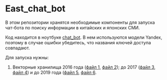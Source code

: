 # East_chat_bot
В этом репозитории хранятся необходимые компоненты для запуска чат-бота по поиску информации в китайских и японских СМИ.

Код находится в ноутбуке [chat_bot](chat_bot.ipynb). В нем используются модели Yandex, поэтому в случае ошибки убедитесь, что названия ключей доступа совпадают.

Для запуска нужны:

1. Векторные хранилища 2016 года ([файл 1](faiss_2016_index.index), [файл 2](faiss_2016_index.pkl)); до 2017 ([файл 3](combined_1_index.index), [файл 4](combined_1_index.pkl)) и до 2019 года ([файл 5](combined_2_index.index), [файл 6](combined_2_index.pkl).
